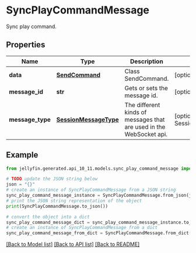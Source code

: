 # SyncPlayCommandMessage

Sync play command.

## Properties

Name | Type | Description | Notes
------------ | ------------- | ------------- | -------------
**data** | [**SendCommand**](SendCommand.md) | Class SendCommand. | [optional] 
**message_id** | **str** | Gets or sets the message id. | [optional] 
**message_type** | [**SessionMessageType**](SessionMessageType.md) | The different kinds of messages that are used in the WebSocket api. | [optional] [readonly] [default to SessionMessageType.SYNCPLAYCOMMAND]

## Example

```python
from jellyfin.generated.api_10_11.models.sync_play_command_message import SyncPlayCommandMessage

# TODO update the JSON string below
json = "{}"
# create an instance of SyncPlayCommandMessage from a JSON string
sync_play_command_message_instance = SyncPlayCommandMessage.from_json(json)
# print the JSON string representation of the object
print(SyncPlayCommandMessage.to_json())

# convert the object into a dict
sync_play_command_message_dict = sync_play_command_message_instance.to_dict()
# create an instance of SyncPlayCommandMessage from a dict
sync_play_command_message_from_dict = SyncPlayCommandMessage.from_dict(sync_play_command_message_dict)
```
[[Back to Model list]](README.md#documentation-for-models) [[Back to API list]](README.md#documentation-for-api-endpoints) [[Back to README]](README.md)


